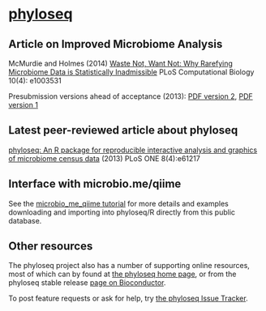<link href="http://joey711.github.com/phyloseq/markdown.css" rel="stylesheet"></link>

# [phyloseq](http://joey711.github.com/phyloseq/)

## Article on Improved Microbiome Analysis

McMurdie and Holmes (2014)
[Waste Not, Want Not: Why Rarefying Microbiome Data is Statistically Inadmissible](http://dx.plos.org/10.1371/journal.pcbi.1003531)
PLoS Computational Biology 10(4): e1003531

Presubmission versions ahead of acceptance (2013):
[PDF version 2](http://arxiv.org/pdf/1310.0424v2.pdf),
[PDF version 1](http://arxiv.org/pdf/1310.0424v1.pdf)


## Latest peer-reviewed article about phyloseq
[phyloseq: An R package for reproducible interactive analysis and graphics of microbiome census data](http://dx.plos.org/10.1371/journal.pone.0061217) (2013) PLoS ONE 8(4):e61217

## Interface with microbio.me/qiime
See the [microbio_me_qiime tutorial](http://joey711.github.io/phyloseq/download-microbio.me.html) for more details and examples downloading and importing into phyloseq/R directly from this public database.

## Other resources
The phyloseq project also has a number of supporting online resources, most of which can by found at [the phyloseq home page](http://joey711.github.com/phyloseq/), or from the phyloseq stable release [page on Bioconductor](http://bioconductor.org/packages/release/bioc/html/phyloseq.html).

To post feature requests or ask for help, try [the phyloseq Issue Tracker](https://github.com/joey711/phyloseq/issues).
